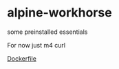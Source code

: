 # alpine-workhorse
some preinstalled essentials 

For now just m4 curl

[Dockerfile](https://github.com/dynnamitt/alpine-workhorse)
